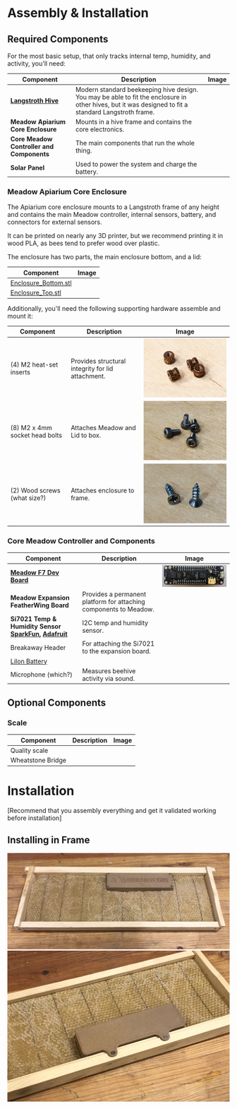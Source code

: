 # Assembly & Installation

## Required Components

For the most basic setup, that only tracks internal temp, humidity, and activity, you'll need:

| Component | Description | Image |
|-----------|-------------|-------|
| **[Langstroth Hive](https://en.wikipedia.org/wiki/Langstroth_hive)** | Modern standard beekeeping hive design. You may be able to fit the enclosure in other hives, but it was designed to fit a standard Langstroth frame. | |
| **Meadow Apiarium Core Enclosure** | Mounts in a hive frame and contains the core electronics. | |
| **Core Meadow Controller and Components** | The main components that run the whole thing. | |
| **Solar Panel** | Used to power the system and charge the battery. | |

### Meadow Apiarium Core Enclosure

The Apiarium core enclosure mounts to a Langstroth frame of any height and contains the main Meadow controller, internal sensors, battery, and connectors for external sensors.

It can be printed on nearly any 3D printer, but we recommend printing it in wood PLA, as bees tend to prefer wood over plastic.

The enclosure has two parts, the main enclosure bottom, and a lid:

| Component | Image |
|-----------|-------|
| [Enclosure_Bottom.stl](/Design/Industrial_Design/Printable_Parts/Enclosure_Bottom.stl) | |
| [Enclosure_Top.stl](/Design/Industrial_Design/Printable_Parts/Enclosure_Top.stl) | |

Additionally, you'll need the following supporting hardware assemble and mount it:

| Component | Description | Image |
|-----------|-------------|-------|
| (4) M2 heat-set inserts | Provides structural integrity for lid attachment. | ![](Photos/M2_Heat-Set_Inserts_small.jpg) |
| (8) M2 x 4mm socket head bolts | Attaches Meadow and Lid to box. | ![](Photos/M2x4mm_Socket_Screws_small.jpg) |
| (2) Wood screws (what size?) | Attaches enclosure to frame. | ![](Photos/Wood_Screws_small.jpg) |

### Core Meadow Controller and Components

| Component | Description | Image |
|-----------|-------------|-------|
| **[Meadow F7 Dev Board](https://store.wildernesslabs.co/collections/frontpage/products/meadow-f7)** | | ![](Photos/Meadow_F7_small.jpg) |
| **Meadow Expansion FeatherWing Board** | Provides a permanent platform for attaching components to Meadow. | |
| **Si7021 Temp & Humidity Sensor [SparkFun](https://www.sparkfun.com/products/13763), [Adafruit](https://www.adafruit.com/product/3251)** | I2C temp and humidity sensor. | |
| Breakaway Header | For attaching the Si7021 to the expansion board. | |
| [LiIon Battery](https://www.adafruit.com/product/354) | |
| Microphone (which?) | Measures beehive activity via sound. | |


## Optional Components

### Scale

| Component | Description | Image |
|-----------|-------------|-------|
| Quality scale | | |
| Wheatstone Bridge | | |

# Installation

[Recommend that you assembly everything and get it validated working before installation]

## Installing in Frame

![](Photos/Core_Enclosure_in_Frame_Front_medium.jpg)
![](Photos/Core_Enclosure_in_Frame_Back_medium.jpg)
